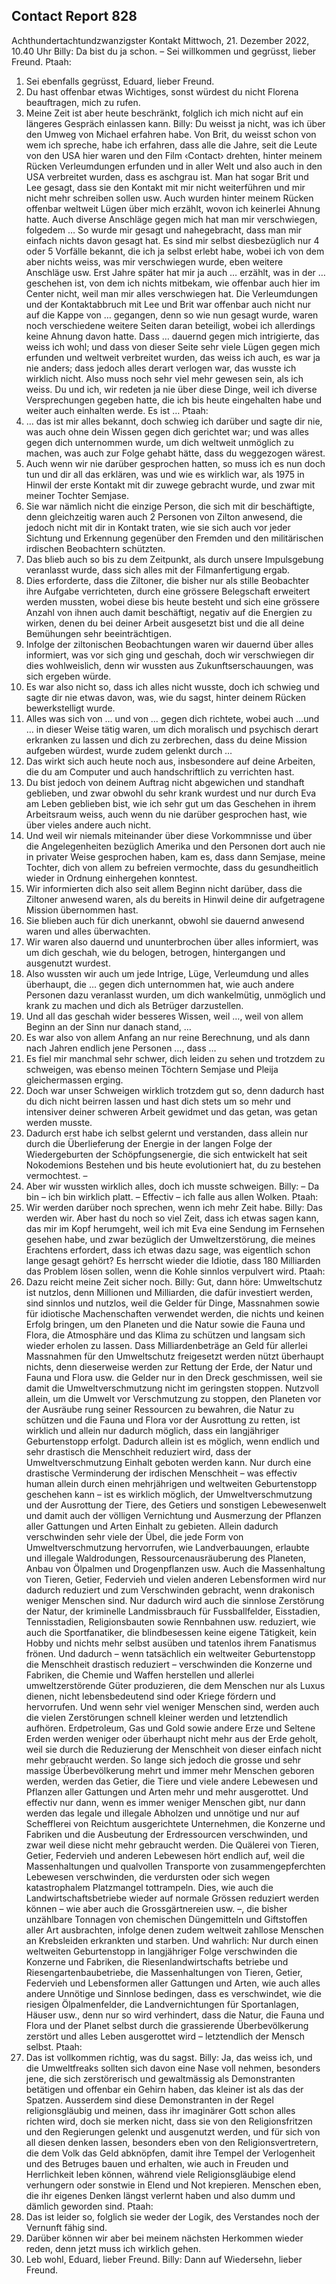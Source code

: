 ## Contact Report 828
Achthundertachtundzwanzigster Kontakt
Mittwoch, 21. Dezember 2022, 10.40 Uhr
Billy:
Da bist du ja schon. – Sei willkommen und gegrüsst, lieber Freund.
Ptaah:
1. Sei ebenfalls gegrüsst, Eduard, lieber Freund.
2. Du hast offenbar etwas Wichtiges, sonst würdest du nicht Florena beauftragen, mich zu rufen.
3. Meine Zeit ist aber heute beschränkt, folglich ich mich nicht auf ein längeres Gespräch einlassen kann.
Billy:
Du weisst ja nicht, was ich über den Umweg von Michael erfahren habe. Von Brit, du weisst schon von wem ich spreche, habe ich erfahren, dass alle die Jahre, seit die Leute von den USA hier waren und den Film ‹Contact› drehten, hinter meinem Rücken Verleumdungen erfunden und in aller Welt und also auch in den USA verbreitet wurden, dass es aschgrau ist. Man hat sogar Brit und Lee gesagt, dass sie den Kontakt mit mir nicht weiterführen und mir nicht mehr schreiben sollen usw. Auch wurden hinter meinem Rücken offenbar weltweit Lügen über mich erzählt, wovon ich keinerlei Ahnung hatte. Auch diverse Anschläge gegen mich hat man mir verschwiegen, folgedem … So wurde mir gesagt und nahegebracht, dass man mir einfach nichts davon gesagt hat. Es sind mir selbst diesbezüglich nur 4 oder 5 Vorfälle bekannt, die ich ja selbst erlebt habe, wobei ich von dem aber nichts weiss, was mir verschwiegen wurde, eben weitere Anschläge usw. Erst Jahre später hat mir ja auch … erzählt, was in der … geschehen ist, von dem ich nichts mitbekam, wie offenbar auch hier im Center nicht, weil man mir alles verschwiegen hat. Die Verleumdungen und der Kontaktabbruch mit Lee und Brit war offenbar auch nicht nur auf die Kappe von … gegangen, denn so wie nun gesagt wurde, waren noch verschiedene weitere Seiten daran beteiligt, wobei ich allerdings keine Ahnung davon hatte. Dass … dauernd gegen mich intrigierte, das weiss ich wohl; und dass von dieser Seite sehr viele Lügen gegen mich erfunden und weltweit verbreitet wurden, das weiss ich auch, es war ja nie anders; dass jedoch alles derart verlogen war, das wusste ich wirklich nicht. Also muss noch sehr viel mehr gewesen sein, als ich weiss. Du und ich, wir redeten ja nie über diese Dinge, weil ich diverse Versprechungen gegeben hatte, die ich bis heute eingehalten habe und weiter auch einhalten werde. Es ist …
Ptaah:
4. … das ist mir alles bekannt, doch schwieg ich darüber und sagte dir nie, was auch ohne dein Wissen gegen dich gerichtet war; und was alles gegen dich unternommen wurde, um dich weltweit unmöglich zu machen, was auch zur Folge gehabt hätte, dass du weggezogen wärest.
5. Auch wenn wir nie darüber gesprochen hatten, so muss ich es nun doch tun und dir all das erklären, was und wie es wirklich war, als 1975 in Hinwil der erste Kontakt mit dir zuwege gebracht wurde, und zwar mit meiner Tochter Semjase.
6. Sie war nämlich nicht die einzige Person, die sich mit dir beschäftigte, denn gleichzeitig waren auch 2 Personen von Zilton anwesend, die jedoch nicht mit dir in Kontakt traten, wie sie sich auch vor jeder Sichtung und Erkennung gegenüber den Fremden und den militärischen irdischen Beobachtern schützten.
7. Das blieb auch so bis zu dem Zeitpunkt, als durch unsere Impulsgebung veranlasst wurde, dass sich alles mit der Filmanfertigung ergab.
8. Dies erforderte, dass die Ziltoner, die bisher nur als stille Beobachter ihre Aufgabe verrichteten, durch eine grössere Belegschaft erweitert werden mussten, wobei diese bis heute besteht und sich eine grössere Anzahl von ihnen auch damit beschäftigt, negativ auf die Energien zu wirken, denen du bei deiner Arbeit ausgesetzt bist und die all deine Bemühungen sehr beeinträchtigen.
9. Infolge der ziltonischen Beobachtungen waren wir dauernd über alles informiert, was vor sich ging und geschah, doch wir verschwiegen dir dies wohlweislich, denn wir wussten aus Zukunftserschauungen, was sich ergeben würde.
10. Es war also nicht so, dass ich alles nicht wusste, doch ich schwieg und sagte dir nie etwas davon, was, wie du sagst, hinter deinem Rücken bewerkstelligt wurde.
11. Alles was sich von … und von … gegen dich richtete, wobei auch …und … in dieser Weise tätig waren, um dich moralisch und psychisch derart erkranken zu lassen und dich zu zerbrechen, dass du deine Mission aufgeben würdest, wurde zudem gelenkt durch …
12. Das wirkt sich auch heute noch aus, insbesondere auf deine Arbeiten, die du am Computer und auch handschriftlich zu verrichten hast.
13. Du bist jedoch von deinem Auftrag nicht abgewichen und standhaft geblieben, und zwar obwohl du sehr krank wurdest und nur durch Eva am Leben geblieben bist, wie ich sehr gut um das Geschehen in ihrem Arbeitsraum weiss, auch wenn du nie darüber gesprochen hast, wie über vieles andere auch nicht.
14. Und weil wir niemals miteinander über diese Vorkommnisse und über die Angelegenheiten bezüglich Amerika und den Personen dort auch nie in privater Weise gesprochen haben, kam es, dass dann Semjase, meine Tochter, dich von allem zu befreien vermochte, dass du gesundheitlich wieder in Ordnung einhergehen konntest.
15. Wir informierten dich also seit allem Beginn nicht darüber, dass die Ziltoner anwesend waren, als du bereits in Hinwil deine dir aufgetragene Mission übernommen hast.
16. Sie blieben auch für dich unerkannt, obwohl sie dauernd anwesend waren und alles überwachten.
17. Wir waren also dauernd und ununterbrochen über alles informiert, was um dich geschah, wie du belogen, betrogen, hintergangen und ausgenutzt wurdest.
18. Also wussten wir auch um jede Intrige, Lüge, Verleumdung und alles überhaupt, die … gegen dich unternommen hat, wie auch andere Personen dazu veranlasst wurden, um dich wankelmütig, unmöglich und krank zu machen und dich als Betrüger darzustellen.
19. Und all das geschah wider besseres Wissen, weil …, weil von allem Beginn an der Sinn nur danach stand, …
20. Es war also von allem Anfang an nur reine Berechnung, und als dann nach Jahren endlich jene Personen …, dass …
21. Es fiel mir manchmal sehr schwer, dich leiden zu sehen und trotzdem zu schweigen, was ebenso meinen Töchtern Semjase und Pleija gleichermassen erging.
22. Doch war unser Schweigen wirklich trotzdem gut so, denn dadurch hast du dich nicht beirren lassen und hast dich stets um so mehr und intensiver deiner schweren Arbeit gewidmet und das getan, was getan werden musste.
23. Dadurch erst habe ich selbst gelernt und verstanden, dass allein nur durch die Überlieferung der Energie in der langen Folge der Wiedergeburten der Schöpfungsenergie, die sich entwickelt hat seit Nokodemions Bestehen und bis heute evolutioniert hat, du zu bestehen vermochtest. –
24. Aber wir wussten wirklich alles, doch ich musste schweigen.
Billy:
– Da bin – ich bin wirklich platt. – Effectiv – ich falle aus allen Wolken.
Ptaah:
25. Wir werden darüber noch sprechen, wenn ich mehr Zeit habe.
Billy:
Das werden wir. Aber hast du noch so viel Zeit, dass ich etwas sagen kann, das mir im Kopf herumgeht, weil ich mit Eva eine Sendung im Fernsehen gesehen habe, und zwar bezüglich der Umweltzerstörung, die meines Erachtens erfordert, dass ich etwas dazu sage, was eigentlich schon lange gesagt gehört? Es herrscht wieder die Idiotie, dass 180 Milliarden das Problem lösen sollen, wenn die Kohle sinnlos verpulvert wird.
Ptaah:
26. Dazu reicht meine Zeit sicher noch.
Billy:
Gut, dann höre: Umweltschutz ist nutzlos, denn Millionen und Milliarden, die dafür investiert werden, sind sinnlos und nutzlos, weil die Gelder für Dinge, Massnahmen sowie für idiotische Machenschaften verwendet werden, die nichts und keinen Erfolg bringen, um den Planeten und die Natur sowie die Fauna und Flora, die Atmosphäre und das Klima zu schützen und langsam sich wieder erholen zu lassen. Dass Milliardenbeträge an Geld für allerlei Massnahmen für den Umweltschutz freigesetzt werden nützt überhaupt nichts, denn dieserweise werden zur Rettung der Erde, der Natur und Fauna und Flora usw. die Gelder nur in den Dreck geschmissen, weil sie damit die Umweltverschmutzung nicht im geringsten stoppen. Nutzvoll allein, um die Umwelt vor Verschmutzung zu stoppen, den Planeten vor der Ausräube rung seiner Ressourcen zu bewahren, die Natur zu schützen und die Fauna und Flora vor der Ausrottung zu retten, ist wirklich und allein nur dadurch möglich, dass ein langjähriger Geburtenstopp erfolgt. Dadurch allein ist es möglich, wenn endlich und sehr drastisch die Menschheit reduziert wird, dass der Umweltverschmutzung Einhalt geboten werden kann. Nur durch eine drastische Verminderung der irdischen Menschheit – was effectiv human allein durch einen mehrjährigen und weltweiten Geburtenstopp geschehen kann – ist es wirklich möglich, der Umweltverschmutzung und der Ausrottung der Tiere, des Getiers und sonstigen Lebewesenwelt und damit auch der völligen Vernichtung und Ausmerzung der Pflanzen aller Gattungen und Arten Einhalt zu gebieten. Allein dadurch verschwinden sehr viele der Übel, die jede Form von Umweltverschmutzung hervorrufen, wie Landverbauungen, erlaubte und illegale Waldrodungen, Ressourcenausräuberung des Planeten, Anbau von Ölpalmen und Drogenpflanzen usw. Auch die Massenhaltung von Tieren, Getier, Federvieh und vielen anderen Lebensformen wird nur dadurch reduziert und zum Verschwinden gebracht, wenn drakonisch weniger Menschen sind. Nur dadurch wird auch die sinnlose Zerstörung der Natur, der kriminelle Landmissbrauch für Fussballfelder, Eisstadien, Tennisstadien, Religionsbauten sowie Rennbahnen usw. reduziert, wie auch die Sportfanatiker, die blindbesessen keine eigene Tätigkeit, kein Hobby und nichts mehr selbst ausüben und tatenlos ihrem Fanatismus frönen. Und dadurch – wenn tatsächlich ein weltweiter Geburtenstopp die Menschheit drastisch reduziert – verschwinden die Konzerne und Fabriken, die Chemie und Waffen herstellen und allerlei umweltzerstörende Güter produzieren, die dem Menschen nur als Luxus dienen, nicht lebensbedeutend sind oder Kriege fördern und hervorrufen. Und wenn sehr viel weniger Menschen sind, werden auch die vielen Zerstörungen schnell kleiner werden und letztendlich aufhören. Erdpetroleum, Gas und Gold sowie andere Erze und Seltene Erden werden weniger oder überhaupt nicht mehr aus der Erde geholt, weil sie durch die Reduzierung der Menschheit von dieser einfach nicht mehr gebraucht werden. So lange sich jedoch die grosse und sehr massige Überbevölkerung mehrt und immer mehr Menschen geboren werden, werden das Getier, die Tiere und viele andere Lebewesen und Pflanzen aller Gattungen und Arten mehr und mehr ausgerottet. Und effectiv nur dann, wenn es immer weniger Menschen gibt, nur dann werden das legale und illegale Abholzen und unnötige und nur auf Schefflerei von Reichtum ausgerichtete Unternehmen, die Konzerne und Fabriken und die Ausbeutung der Erdressourcen verschwinden, und zwar weil diese nicht mehr gebraucht werden. Die Quälerei von Tieren, Getier, Federvieh und anderen Lebewesen hört endlich auf, weil die Massenhaltungen und qualvollen Transporte von zusammengepferchten Lebewesen verschwinden, die verdursten oder sich wegen katastrophalem Platzmangel tottrampeln. Dies, wie auch die Landwirtschaftsbetriebe wieder auf normale Grössen reduziert werden können – wie aber auch die Grossgärtnereien usw. –, die bisher unzählbare Tonnagen von chemischen Düngemitteln und Giftstoffen aller Art ausbrachten, infolge denen zudem weltweit zahllose Menschen an Krebsleiden erkrankten und starben. Und wahrlich: Nur durch einen weltweiten Geburtenstopp in langjähriger Folge verschwinden die Konzerne und Fabriken, die Riesenlandwirtschafts betriebe und Riesengartenbaubetriebe, die Massenhaltungen von Tieren, Getier, Federvieh und Lebensformen aller Gattungen und Arten, wie auch alles andere Unnötige und Sinnlose bedingen, dass es verschwindet, wie die riesigen Ölpalmenfelder, die Landvernichtungen für Sportanlagen, Häuser usw., denn nur so wird verhindert, dass die Natur, die Fauna und Flora und der Planet selbst durch die grassierende Überbevölkerung zerstört und alles Leben ausgerottet wird – letztendlich der Mensch selbst.
Ptaah:
27. Das ist vollkommen richtig, was du sagst.
Billy:
Ja, das weiss ich, und die Umweltfreaks sollten sich davon eine Nase voll nehmen, besonders jene, die sich zerstörerisch und gewaltmässig als Demonstranten betätigen und offenbar ein Gehirn haben, das kleiner ist als das der Spatzen. Ausserdem sind diese Demonstranten in der Regel religionsgläubig und meinen, dass ihr imaginärer Gott schon alles richten wird, doch sie merken nicht, dass sie von den Religionsfritzen und den Regierungen gelenkt und ausgenutzt werden, und für sich von all diesen denken lassen, besonders eben von den Religionsvertretern, die dem Volk das Geld abknöpfen, damit ihre Tempel der Verlogenheit und des Betruges bauen und erhalten, wie auch in Freuden und Herrlichkeit leben können, während viele Religionsgläubige elend verhungern oder sonstwie in Elend und Not krepieren. Menschen eben, die ihr eigenes Denken längst verlernt haben und also dumm und dämlich geworden sind.
Ptaah:
28. Das ist leider so, folglich sie weder der Logik, des Verstandes noch der Vernunft fähig sind.
29. Darüber können wir aber bei meinem nächsten Herkommen wieder reden, denn jetzt muss ich wirklich gehen.
30. Leb wohl, Eduard, lieber Freund.
Billy:
Dann auf Wiedersehn, lieber Freund.